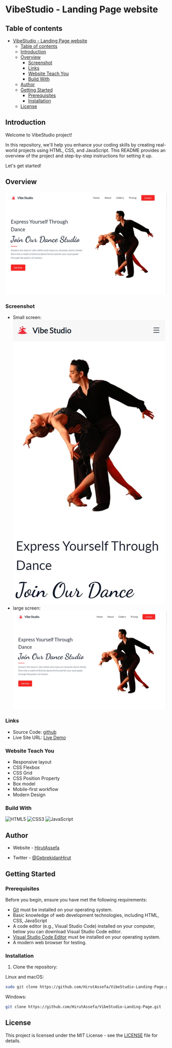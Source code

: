 
# VibeStudio - Landing Page website

## Table of contents

- [VibeStudio - Landing Page website](#vibestudio---landing-page-website)
  - [Table of contents](#table-of-contents)
  - [Introduction](#introduction)
  - [Overview](#overview)
    - [Screenshot](#screenshot)
    - [Links](#links)
    - [Website Teach You](#website-teach-you)
    - [Build With](#build-with)
  - [Author](#author)
  - [Getting Started](#getting-started)
    - [Prerequisites](#prerequisites)
    - [Installation](#installation)
  - [License](#license)

## Introduction

Welcome to VibeStudio project!

In this repository, we'll help you enhance your coding skills by creating real-world projects using HTML, CSS, and JavaScript. This README provides an overview of the project and step-by-step instructions for setting it up.

Let's get started!

## Overview

![img](/asset/design/vibdesktop.JPG)

### Screenshot

- Small screen: ![Mobile](/asset/design/vibemobile.JPG)
- large screen: ![Desk Top](/asset/design/vibdesktop.JPG)

### Links

- Source Code: [github](https://www.HirutAssefa.io/vibeStudio-Landing-Page-Website)
- Live Site URL: [Live Demo](https://vibestudio-Landing-Page-Website.netlify.app/)

### Website Teach You

- Responsive layout
- CSS Flexbox
- CSS Grid
- CSS Position Property
- Box model
- Mobile-first workflow
- Modern Design

### Build With

![HTML5](https://img.shields.io/badge/-HTML5-1A1B27?style=flat&logo=html5&logoColor=ffffff&labelColor=E34F26)
![CSS3](https://img.shields.io/badge/-CSS3-1A1B27?style=flat&logo=css3&logoColor=ffffff&labelColor=1572B6)
![JavaScript](https://img.shields.io/badge/-JavaScript-1A1B27?style=flat&logo=javascript&labelColor=252526)

## Author

- Website - [HirutAssefa](https://HirutAssefa.github.io/my-portfolio/)

- Twitter - [@GebrekidanHirut](https://twitter.com/GebrekidanHirut)

## Getting Started

### Prerequisites

Before you begin, ensure you have met the following requirements:

- [Git](https://git-scm.com/downloads "Download Git") must be installed on your operating system.
- Basic knowledge of web development technologies, including HTML, CSS, JavaScript
- A code editor (e.g., Visual Studio Code) installed on your computer, below you can download Visual Studio Code editor.
- [Visual Studio Code Editor](https://code.visualstudio.com/download "Download VSCODE") must be installed on your operating system.
- A modern web browser for testing.

### Installation

1. Clone the repository:

Linux and macOS:

```bash
sudo git clone https://github.com/HirutAssefa/VibeStudio-Landing-Page.git
```

Windows:

```bash
git clone https://github.com/HirutAssefa/VibeStudio-Landing-Page.git
```

## License

This project is licensed under the MIT License - see the [LICENSE](LICENSE) file for details.
